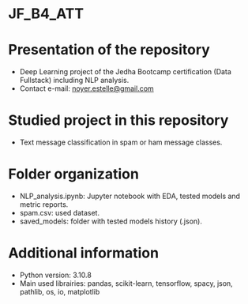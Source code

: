 # JF_B4_ATT

# Presentation of the repository
- Deep Learning project of the Jedha Bootcamp certification (Data Fullstack) including NLP analysis.
- Contact e-mail: noyer.estelle@gmail.com

# Studied project in this repository
- Text message classification in spam or ham message classes.

# Folder organization
- NLP_analysis.ipynb: Jupyter notebook with EDA, tested models and metric reports.
- spam.csv: used dataset.
- saved_models: folder with tested models history (.json).

# Additional information
- Python version: 3.10.8
- Main used librairies: pandas, scikit-learn, tensorflow, spacy, json, pathlib, os, io, matplotlib
